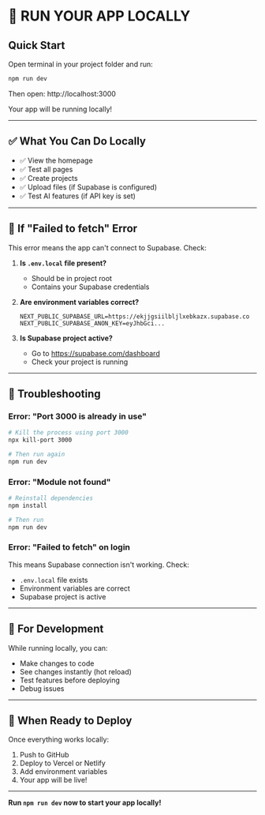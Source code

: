 # 🏃 RUN YOUR APP LOCALLY

## Quick Start

Open terminal in your project folder and run:

```bash
npm run dev
```

Then open: http://localhost:3000

Your app will be running locally!

---

## ✅ What You Can Do Locally

- ✅ View the homepage
- ✅ Test all pages
- ✅ Create projects
- ✅ Upload files (if Supabase is configured)
- ✅ Test AI features (if API key is set)

---

## 🔧 If "Failed to fetch" Error

This error means the app can't connect to Supabase. Check:

1. **Is `.env.local` file present?**
   - Should be in project root
   - Contains your Supabase credentials

2. **Are environment variables correct?**
   ```
   NEXT_PUBLIC_SUPABASE_URL=https://ekjjgsiilbljlxebkazx.supabase.co
   NEXT_PUBLIC_SUPABASE_ANON_KEY=eyJhbGci...
   ```

3. **Is Supabase project active?**
   - Go to https://supabase.com/dashboard
   - Check your project is running

---

## 🐛 Troubleshooting

### Error: "Port 3000 is already in use"
```bash
# Kill the process using port 3000
npx kill-port 3000

# Then run again
npm run dev
```

### Error: "Module not found"
```bash
# Reinstall dependencies
npm install

# Then run
npm run dev
```

### Error: "Failed to fetch" on login
This means Supabase connection isn't working. Check:
- `.env.local` file exists
- Environment variables are correct
- Supabase project is active

---

## 📝 For Development

While running locally, you can:
- Make changes to code
- See changes instantly (hot reload)
- Test features before deploying
- Debug issues

---

## 🚀 When Ready to Deploy

Once everything works locally:
1. Push to GitHub
2. Deploy to Vercel or Netlify
3. Add environment variables
4. Your app will be live!

---

**Run `npm run dev` now to start your app locally!**

